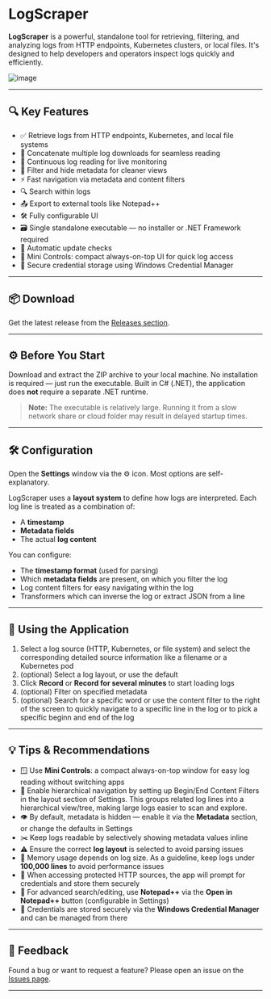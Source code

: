 ﻿# LogScraper

**LogScraper** is a powerful, standalone tool for retrieving, filtering, and analyzing logs from HTTP endpoints, Kubernetes clusters, or local files. It's designed to help developers and operators inspect logs quickly and efficiently.

![image](https://github.com/user-attachments/assets/c7456868-1467-4328-9c84-00ee562c32c0)

---

## 🔍 Key Features

- ✅ Retrieve logs from HTTP endpoints, Kubernetes, and local file systems  
- 🔄 Concatenate multiple log downloads for seamless reading  
- 📡 Continuous log reading for live monitoring  
- 🧩 Filter and hide metadata for cleaner views  
- ⚡ Fast navigation via metadata and content filters  
- 🔍 Search within logs  
- 📤 Export to external tools like Notepad++  
- 🛠️ Fully configurable UI  
- 🗃️ Single standalone executable — no installer or .NET Framework required  
- 🔔 Automatic update checks  
- 📌 Mini Controls: compact always-on-top UI for quick log access  
- 🔐 Secure credential storage using Windows Credential Manager 

---

## 📦 Download

Get the latest release from the [Releases section](https://github.com/Rambo3000/logscraper/releases).

---

## ⚙️ Before You Start

Download and extract the ZIP archive to your local machine. No installation is required — just run the executable. Built in C# (.NET), the application does **not** require a separate .NET runtime.

> **Note:** The executable is relatively large. Running it from a slow network share or cloud folder may result in delayed startup times.

---

## 🛠️ Configuration

Open the **Settings** window via the ⚙️ icon. Most options are self-explanatory.

LogScraper uses a **layout system** to define how logs are interpreted. Each log line is treated as a combination of:

- A **timestamp**
- **Metadata fields**
- The actual **log content**

You can configure:
- The **timestamp format** (used for parsing)
- Which **metadata fields** are present, on which you filter the log
- Log content filters for easy navigating within the log
- Transformers which can inverse the log or extract JSON from a line

---

## 🚀 Using the Application

1. Select a log source (HTTP, Kubernetes, or file system) and select the corresponding detailed source information like a filename or a Kubernetes pod
2. (optional) Select a log layout, or use the default
3. Click **Record** or **Record for several minutes** to start loading logs
4. (optional) Filter on specified metadata
5. (optional) Search for a specific word or use the content filter to the right of the screen to quickly navigate to a specific line in the log or to pick a specific beginn and end of the log

---

## 💡 Tips & Recommendations

- 🪟 Use **Mini Controls**: a compact always-on-top window for easy log reading without switching apps  
- 🌲 Enable hierarchical navigation by setting up Begin/End Content Filters in the layout section of Settings. This groups related log lines into a hierarchical view/tree, making large logs easier to scan and explore.
- 👁️ By default, metadata is hidden — enable it via the **Metadata** section, or change the defaults in Settings
- ✂️ Keep logs readable by selectively showing metadata values inline  
- ⚠️ Ensure the correct **log layout** is selected to avoid parsing issues  
- 🧠 Memory usage depends on log size. As a guideline, keep logs under **100,000 lines** to avoid performance issues  
- 🔑 When accessing protected HTTP sources, the app will prompt for credentials and store them securely  
- 📝 For advanced search/editing, use **Notepad++** via the **Open in Notepad++** button (configurable in Settings)  
- 🔐 Credentials are stored securely via the **Windows Credential Manager** and can be managed from there  

---

## 📧 Feedback

Found a bug or want to request a feature? Please open an issue on the [Issues page](https://github.com/Rambo3000/logscraper/issues).

---

